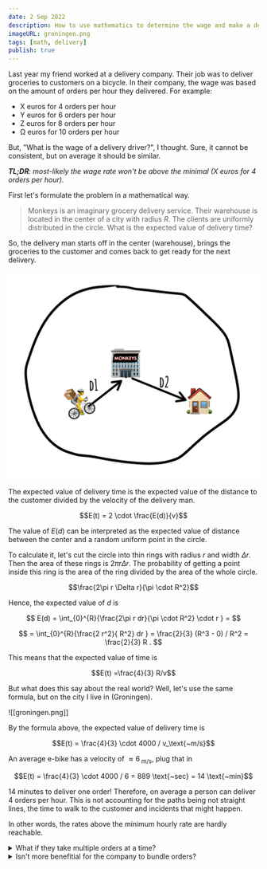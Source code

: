 ```yaml
---
date: 2 Sep 2022
description: How to use mathematics to determine the wage and make a decision about working at a delivery company.
imageURL: groningen.png
tags: [math, delivery]
publish: true
---
```


Last year my friend worked at a delivery company. Their job was to deliver groceries to customers on a bicycle. In their company, the wage was based on the amount of orders per hour they delivered. For example:

- X euros for 4 orders per hour
- Y euros for 6 orders per hour
- Z euros for 8 orders per hour
- Ω euros for 10 orders per hour

But, "What is the wage of a delivery driver?", I thought. Sure, it cannot be consistent, but on average it should be similar.

_**TL;DR**: most-likely the wage rate won't be above the minimal (X euros for 4 orders per hour)._

First let's formulate the problem in a mathematical way.

> Monkeys is an imaginary grocery delivery service. Their warehouse is located in the center of a city with radius $R$. The clients are uniformly distributed in the circle. What is the expected value of delivery time?

So, the delivery man starts off in the center (warehouse), brings the groceries to the customer and comes back to get ready for the next delivery.

![problem-setting](attachments/posts/2022-09-02/problem-setting.png)

The expected value of delivery time is the expected value of the distance to the customer divided by the velocity of the delivery man.

$$E(t) = 2 \cdot \frac{E(d)}{v}$$

The value of $E(d)$ can be interpreted as the expected value of distance between the center and a random uniform point in the circle.

To calculate it, let's cut the circle into thin rings with radius $r$ and width $\Delta r$. Then the area of these rings is $2\pi r \Delta r$. The probability of getting a point inside this ring is the area of the ring divided by the area of the whole circle.

$$\frac{2\pi r \Delta r}{\pi \cdot R^2}$$

Hence, the expected value of $d$ is

$$
E(d) = \int_{0}^{R}{\frac{2\pi r dr}{\pi \cdot R^2} \cdot r } =
$$

$$
= \int_{0}^{R}{\frac{2 r^2}{ R^2} dr } = \frac{2}{3} (R^3 - 0) / R^2 = \frac{2}{3} R .
$$

This means that the expected value of time is

$$E(t) =\frac{4}{3} R/v$$

But what does this say about the real world? Well, let's use the same formula, but on the city I live in (Groningen).

![[groningen.png]]

By the formula above, the expected value of delivery time is

$$E(t) = \frac{4}{3} \cdot 4000 / v_\text{~m/s}$$

An average e-bike has a velocity of $\approx 6_\text{~m/s}$, plug that in

$$E(t) = \frac{4}{3} \cdot 4000 / 6 = 889 \text{~sec} = 14 \text{~min}$$

14 minutes to deliver one order! Therefore, on average a person can deliver 4 orders per hour. This is not accounting for the paths being not straight lines, the time to walk to the customer and incidents that might happen.

In other words, the rates above the minimum hourly rate are hardly reachable.

<details>
<summary>
What if they take multiple orders at a time?
</summary>

Sometimes, 2-3 orders are bundled when they are located in the same area. This way a worker may earn more than the minimum. There is a problem – in the end of the day, the wage rate is selected from the average orders per hour done during the shift. Implying they have to be lucky to get these bundled orders to keep up the streak.

</details>

<details>
<summary>
Isn't more benefitial for the company to bundle orders?
</summary>

I think so. It is better to pay on 1-2 euros more to one person, than pay extra X euros (~8) to another. However, they don't control how many, when and where orders are made. Data about customer behaviour is required to make conclusions whether it is benefitial or not.

</details>
